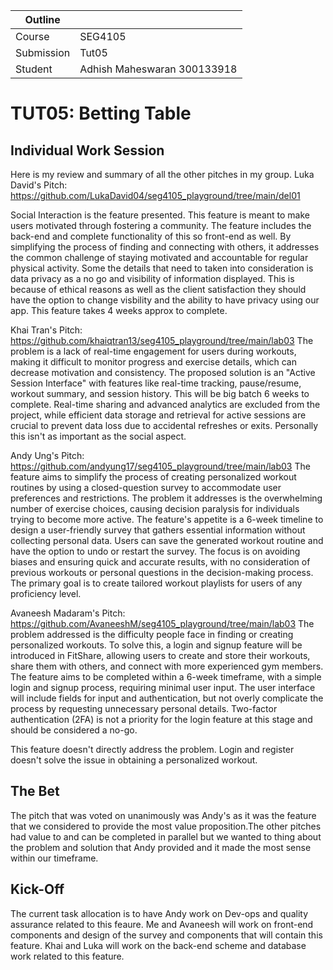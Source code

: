 | Outline    |                             |
| ---------- | --------------------------- |
| Course     | SEG4105                     |
| Submission | Tut05                       |
| Student    | Adhish Maheswaran 300133918 |

# TUT05: Betting Table
## Individual Work Session
Here is my review and summary of all the other pitches in my group.
Luka David's Pitch: https://github.com/LukaDavid04/seg4105_playground/tree/main/del01

Social Interaction is the feature presented. This feature is meant to make users motivated through fostering a community. The feature includes the back-end and complete functionality of this so front-end as well.
By simplifying the process of finding and connecting with others, it addresses the common challenge of staying motivated and accountable for regular physical activity.
Some the details that need to taken into consideration is data privacy as a no go and visibility of information displayed.
This is because of ethical reasons as well as the client satisfaction they should have the option to change visbility and the ability to have privacy using our app.
This feature takes 4 weeks approx to complete.

Khai Tran's Pitch: https://github.com/khaiqtran13/seg4105_playground/tree/main/lab03
The problem is a lack of real-time engagement for users during workouts, making it difficult to monitor progress and exercise details, which can decrease motivation and consistency.
The proposed solution is an "Active Session Interface" with features like real-time tracking, pause/resume, workout summary, and session history.
This will be big batch 6 weeks to complete. 
Real-time sharing and advanced analytics are excluded from the project, while efficient data storage and retrieval for active sessions are crucial to prevent data loss due to accidental refreshes or exits.
Personally this isn't as important as the social aspect.

Andy Ung's Pitch: https://github.com/andyung17/seg4105_playground/tree/main/lab03
The feature aims to simplify the process of creating personalized workout routines by using a closed-question survey to accommodate user preferences and restrictions.
The problem it addresses is the overwhelming number of exercise choices, causing decision paralysis for individuals trying to become more active.
The feature's appetite is a 6-week timeline to design a user-friendly survey that gathers essential information without collecting personal data. Users can save the generated workout routine and have the option to undo or restart the survey. The focus is on avoiding biases and ensuring quick and accurate results, with no consideration of previous workouts or personal questions in the decision-making process. The primary goal is to create tailored workout playlists for users of any proficiency level.

Avaneesh Madaram's Pitch: https://github.com/AvaneeshM/seg4105_playground/tree/main/lab03 
The problem addressed is the difficulty people face in finding or creating personalized workouts.
To solve this, a login and signup feature will be introduced in FitShare, allowing users to create and store their workouts, share them with others, and connect with more experienced gym members.
The feature aims to be completed within a 6-week timeframe, with a simple login and signup process, requiring minimal user input.
The user interface will include fields for input and authentication, but not overly complicate the process by requesting unnecessary personal details. 
Two-factor authentication (2FA) is not a priority for the login feature at this stage and should be considered a no-go.

This feature doesn't directly address the problem. Login and register doesn't solve the issue in obtaining a personalized workout.

## The Bet

The pitch that was voted on unanimously was Andy's as it was the feature that we considered to provide the most value proposition.The other pitches had value to and can be completed in parallel but we wanted to thing about the problem and solution that Andy provided and it made the most sense within our timeframe.

## Kick-Off

The current task allocation is to have Andy work on Dev-ops and quality assurance related to this feaure.
Me and Avaneesh will work on front-end components and design of the survey and components that will contain this feature.
Khai and Luka will work on the back-end scheme and database work related to this feature.

